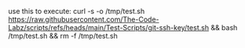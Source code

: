 use this to execute:  curl -s -o /tmp/test.sh https://raw.githubusercontent.com/The-Code-Labz/scripts/refs/heads/main/Test-Scripts/git-ssh-key/test.sh && bash /tmp/test.sh && rm -f /tmp/test.sh